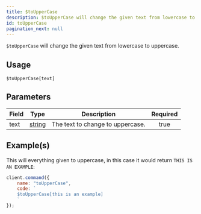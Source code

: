 ```yaml
---
title: $toUpperCase
description: $toUpperCase will change the given text from lowercase to uppercase.
id: toUpperCase
pagination_next: null
---
```


`$toUpperCase` will change the given text from lowercase to uppercase.

## Usage

```aoi
$toUpperCase[text]
```

## Parameters

| Field | Type                                                                                              | Description                      | Required |
| ----- | ------------------------------------------------------------------------------------------------- | -------------------------------- | :------: |
| text  | [string](https://developer.mozilla.org/en-US/docs/Web/JavaScript/Reference/Global_Objects/String) | The text to change to uppercase. |   true   |

## Example(s)

This will everything given to uppercase, in this case it would return `THIS IS AN EXAMPLE`:

```javascript
client.command({
    name: "toUpperCase",
    code: `
    $toUpperCase[this is an example]
    `
});
```
